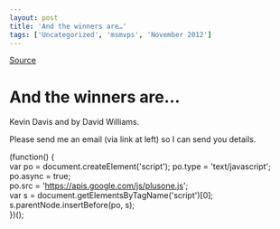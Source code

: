 ```yaml
---
layout: post
title: 'And the winners are…'
tags: ['Uncategorized', 'msmvps', 'November 2012']
---
```

[Source](http://blogs.msmvps.com/peterritchie/2012/11/06/and-the-winners-are/ "Permalink to And the winners are…")

# And the winners are…

Kevin Davis and by David Williams.

Please send me an email (via link at left) so I can send you details.

(function() {  
var po = document.createElement('script'); po.type = 'text/javascript'; po.async = true;  
po.src = 'https://apis.google.com/js/plusone.js';  
var s = document.getElementsByTagName('script')[0]; s.parentNode.insertBefore(po, s);  
})(); 


